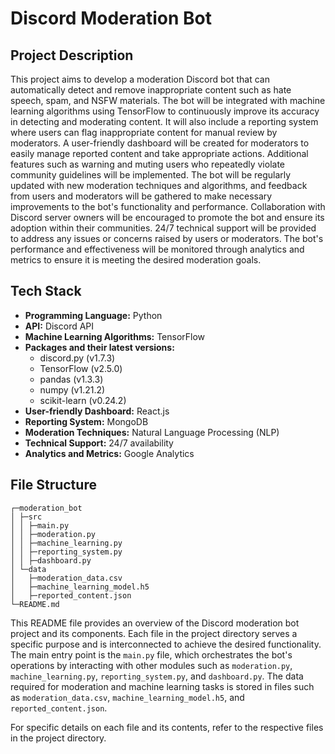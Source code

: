 # Discord Moderation Bot

## Project Description
This project aims to develop a moderation Discord bot that can automatically detect and remove inappropriate content such as hate speech, spam, and NSFW materials. The bot will be integrated with machine learning algorithms using TensorFlow to continuously improve its accuracy in detecting and moderating content. It will also include a reporting system where users can flag inappropriate content for manual review by moderators. A user-friendly dashboard will be created for moderators to easily manage reported content and take appropriate actions. Additional features such as warning and muting users who repeatedly violate community guidelines will be implemented. The bot will be regularly updated with new moderation techniques and algorithms, and feedback from users and moderators will be gathered to make necessary improvements to the bot's functionality and performance. Collaboration with Discord server owners will be encouraged to promote the bot and ensure its adoption within their communities. 24/7 technical support will be provided to address any issues or concerns raised by users or moderators. The bot's performance and effectiveness will be monitored through analytics and metrics to ensure it is meeting the desired moderation goals.

## Tech Stack
- **Programming Language:** Python
- **API:** Discord API
- **Machine Learning Algorithms:** TensorFlow
- **Packages and their latest versions:**
  - discord.py (v1.7.3)
  - TensorFlow (v2.5.0)
  - pandas (v1.3.3)
  - numpy (v1.21.2)
  - scikit-learn (v0.24.2)
- **User-friendly Dashboard:** React.js
- **Reporting System:** MongoDB
- **Moderation Techniques:** Natural Language Processing (NLP)
- **Technical Support:** 24/7 availability
- **Analytics and Metrics:** Google Analytics

## File Structure
```
┌─moderation_bot
│ ├─src
│ │ ├─main.py
│ │ ├─moderation.py
│ │ ├─machine_learning.py
│ │ ├─reporting_system.py
│ │ ├─dashboard.py
│ └─data
│   ├─moderation_data.csv
│   ├─machine_learning_model.h5
│   ├─reported_content.json
└─README.md
```

This README file provides an overview of the Discord moderation bot project and its components. Each file in the project directory serves a specific purpose and is interconnected to achieve the desired functionality. The main entry point is the `main.py` file, which orchestrates the bot's operations by interacting with other modules such as `moderation.py`, `machine_learning.py`, `reporting_system.py`, and `dashboard.py`. The data required for moderation and machine learning tasks is stored in files such as `moderation_data.csv`, `machine_learning_model.h5`, and `reported_content.json`.

For specific details on each file and its contents, refer to the respective files in the project directory.